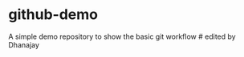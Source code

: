 # github-demo
A simple demo repository to show the basic git workflow
                       # edited by Dhanajay
